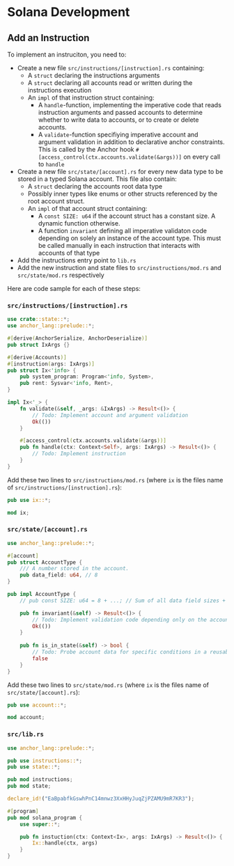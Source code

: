 # Solana Development

## Add an Instruction

To implement an instruciton, you need to:

- Create a new file `src/instructions/[instruction].rs` containing:
  - A `struct` declaring the instructions arguments
  - A `struct` declaring all accounts read or written during the instructions execution
  - An `impl` of that instruction struct containing:
    - A `handle`-function, implementing the imperative code that reads instruction arguments and passed accounts to determine whether to write data to accounts, or to create or delete accounts.
    - A `validate`-function specifiying imperative account and argument validation in addition to declarative anchor constraints. This is called by the Anchor hook `#[access_control(ctx.accounts.validate(&args))]` on every call to `handle`
- Create a new file `src/state/[account].rs` for every new data type to be stored in a typed Solana account. This file also contain:
  - A `struct` declaring the accounts root data type
  - Possibly inner types like enums or other structs referenced by the root account struct.
  - An `impl` of that account struct containing:
    - A `const SIZE: u64` if the account struct has a constant size. A dynamic function otherwise.
    - A function `invariant` defining all imperative validaton code depending on solely an instance of the account type. This must be called manually in each instruction that interacts with accounts of that type
- Add the instructions entry point to `lib.rs`
- Add the new instruction and state files to `src/instructions/mod.rs` and `src/state/mod.rs` respectively

Here are code sample for each of these steps:

### `src/instructions/[instruction].rs`

```rust
use crate::state::*;
use anchor_lang::prelude::*;

#[derive(AnchorSerialize, AnchorDeserialize)]
pub struct IxArgs {}

#[derive(Accounts)]
#[instruction(args: IxArgs)]
pub struct Ix<'info> {
    pub system_program: Program<'info, System>,
    pub rent: Sysvar<'info, Rent>,
}

impl Ix<'_> {
    fn validate(&self, _args: &IxArgs) -> Result<()> {
        // Todo: Implement account and argument validation
        Ok(())
    }

    #[access_control(ctx.accounts.validate(&args))]
    pub fn handle(ctx: Context<Self>, args: IxArgs) -> Result<()> {
        // Todo: Implement instruction
    }
}
```

Add these two lines to `src/instructions/mod.rs` (where `ix` is the files name of `src/instructions/[instruction].rs`):

```rust
pub use ix::*;

mod ix;
```

### `src/state/[account].rs`

```rust
use anchor_lang::prelude::*;

#[account]
pub struct AccountType {
    /// A number stored in the account.
    pub data_field: u64, // 8
}

pub impl AccountType {
    // pub const SIZE: u64 = 8 + ...; // Sum of all data field sizes + 8b Anchor discriminator

    pub fn invariant(&self) -> Result<()> {
        // Todo: Implement validation code depending only on the account type data
        Ok(())
    }
    
    pub fn is_in_state(&self) -> bool {
        // Todo: Probe account data for specific conditions in a reusable fashion
        false
    }
}
```

Add these two lines to `src/state/mod.rs` (where `ix` is the files name of `src/state/[account].rs`):

```rust
pub use account::*;

mod account;
```

### `src/lib.rs`

```rust
use anchor_lang::prelude::*;

pub use instructions::*;
pub use state::*;

pub mod instructions;
pub mod state;

declare_id!("EaBpabfkGswhPnC14mnwz3XxHHyJuqZjPZAMU9mR7KR3");

#[program]
pub mod solana_program {
    use super::*;

    pub fn instuction(ctx: Context<Ix>, args: IxArgs) -> Result<()> {
        Ix::handle(ctx, args)
    }
}
```
